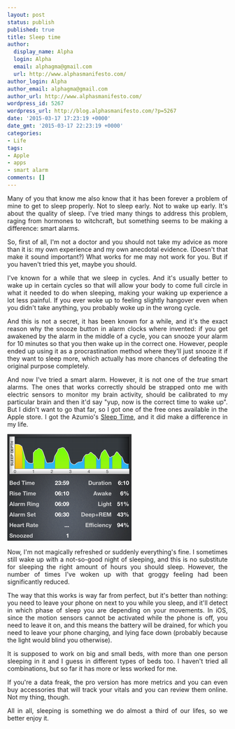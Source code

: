 ```yaml
---
layout: post
status: publish
published: true
title: Sleep time
author:
  display_name: Alpha
  login: Alpha
  email: alphagma@gmail.com
  url: http://www.alphasmanifesto.com/
author_login: Alpha
author_email: alphagma@gmail.com
author_url: http://www.alphasmanifesto.com/
wordpress_id: 5267
wordpress_url: http://blog.alphasmanifesto.com/?p=5267
date: '2015-03-17 17:23:19 +0000'
date_gmt: '2015-03-17 22:23:19 +0000'
categories:
- Life
tags:
- Apple
- apps
- smart alarm
comments: []
---
```

<p style="text-align: justify;">Many of you that know me also know that it has been forever a problem of mine to get to sleep properly. Not to sleep early. Not to wake up early. It's about the quality of sleep. I've tried many things to address this problem, raging from hormones to witchcraft, but something seems to be making a difference: smart alarms.</p>
<p><!--more--></p>
<p style="text-align: justify;">So, first of all, I'm not a doctor and you should not take my advice as more than it is: my own experience and my own anecdotal evidence. (Doesn't that make it sound important?) What works for me may not work for you. But if you haven't tried this yet, maybe you should.</p>
<p style="text-align: justify;">I've known for a while that we sleep in cycles. And it's usually better to wake up in certain cycles so that will allow your body to come full circle in what it needed to do when sleeping, making your waking up experience a lot less painful. If you ever woke up to feeling slightly hangover even when you didn't take anything, you probably woke up in the wrong cycle.</p>
<p style="text-align: justify;">And this is not a secret, it has been known for a while, and it's the exact reason why the snooze button in alarm clocks where invented: if you get awakened by the alarm in the middle of a cycle, you can snooze your alarm for 10 minutes so that you then wake up in the correct one. However, people ended up using it as a procrastination method where they'll just snooze it if they want to sleep more, which actually has more chances of defeating the original purpose completely.</p>
<p style="text-align: justify;">And now I've tried a&nbsp;smart alarm. However, it is not one of the&nbsp;<em>true</em> smart alarms. The ones that works correctly should be strapped onto me with electric sensors to monitor my brain activity, should be calibrated to my particular brain and then it'd say "yup, now is the correct time to wake up". But I didn't want to go that far, so I got one of the free ones available in the Apple store. I got the&nbsp;Azumio's <a href="http://www.azumio.com/s/sleeptime/index.html">Sleep Time</a>, and it did make a difference in my life.</p>

![](/assets/sleeptimemetrics.png)

<p style="text-align: justify;">Now, I'm not magically refreshed or suddenly everything's fine. I sometimes still wake up with a not-so-good night of sleeping, and this is no substitute for sleeping the right amount of hours you should sleep. However, the number of times I've woken up with that groggy feeling had been significantly reduced.</p>
<p style="text-align: justify;">The way that this works is way far from perfect, but it's better than nothing: you need to leave your phone on next to you while you sleep, and it'll detect in which phase of sleep you are depending on your movements. In iOS, since the motion sensors cannot be activated while the phone is off, you need to leave it on, and this means the battery will be drained, for which you need to leave your phone charging, and lying face down (probably because the light would blind you otherwise).</p>
<p style="text-align: justify;">It is supposed to work on big and small beds, with more than one person sleeping in it and I guess in different types of beds too. I haven't tried all combinations, but so far it has more or less worked for me.</p>
<p style="text-align: justify;">If you're a data freak, the pro version has more metrics and you can even buy accessories that will track your vitals and you can review them online. Not my thing, though.</p>
<p style="text-align: justify;">All in all, sleeping is something we do almost a third of our lifes, so we better enjoy it.</p>
